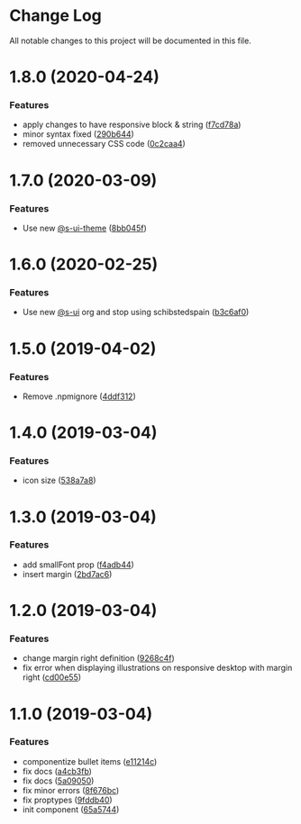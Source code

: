 # Change Log

All notable changes to this project will be documented in this file.

# 1.8.0 (2020-04-24)


### Features

* apply changes to have responsive block & string ([f7cd78a](https://github.com/SUI-Components/schibsted-spain-components/commit/f7cd78aa0bfd171558a83b4a872aef1bc4a52c5f))
* minor syntax fixed ([290b644](https://github.com/SUI-Components/schibsted-spain-components/commit/290b6440c903d1c5356b4fcbb6792e4fa012ea78))
* removed unnecessary CSS code ([0c2caa4](https://github.com/SUI-Components/schibsted-spain-components/commit/0c2caa4fcfaea05d44b06ea23d7171eb91a8cbe5))



# 1.7.0 (2020-03-09)


### Features

* Use new [@s-ui-theme](https://github.com/s-ui-theme) ([8bb045f](https://github.com/SUI-Components/schibsted-spain-components/commit/8bb045f0be97938aada40e9497da376cb33addfb))



# 1.6.0 (2020-02-25)


### Features

* Use new [@s-ui](https://github.com/s-ui) org and stop using schibstedspain ([b3c6af0](https://github.com/SUI-Components/schibsted-spain-components/commit/b3c6af012695f370721b6f8fe7124e9684ec6f88))



# 1.5.0 (2019-04-02)


### Features

* Remove .npmignore ([4ddf312](https://github.com/SUI-Components/schibsted-spain-components/commit/4ddf312d2e98cb328daf4db59f204d0fca7a7241))



# 1.4.0 (2019-03-04)


### Features

* icon size ([538a7a8](https://github.com/SUI-Components/schibsted-spain-components/commit/538a7a859ad0f4ef4e54cd13697b5c9d7d63b30b))



# 1.3.0 (2019-03-04)


### Features

* add smallFont prop ([f4adb44](https://github.com/SUI-Components/schibsted-spain-components/commit/f4adb445b4a8a6b3edec13d407973c4bd5053ee1))
* insert margin ([2bd7ac6](https://github.com/SUI-Components/schibsted-spain-components/commit/2bd7ac606ff7624070563afd8c443aed015e2a7d))



# 1.2.0 (2019-03-04)


### Features

* change margin right definition ([9268c4f](https://github.com/SUI-Components/schibsted-spain-components/commit/9268c4f8975c3046661ba8c0cafa427fd16c26db))
* fix error when displaying illustrations on responsive desktop with margin right ([cd00e55](https://github.com/SUI-Components/schibsted-spain-components/commit/cd00e559a058f42508c73f4f4895210514af1ef9))



# 1.1.0 (2019-03-04)


### Features

* componentize bullet items ([e11214c](https://github.com/SUI-Components/schibsted-spain-components/commit/e11214c9123f773db14b97e6c9dac22f786ffbe6))
* fix docs ([a4cb3fb](https://github.com/SUI-Components/schibsted-spain-components/commit/a4cb3fb94653daf22f49383826deb2dfc3e2c9d1))
* fix docs ([5a09050](https://github.com/SUI-Components/schibsted-spain-components/commit/5a0905058eaffab4c42267e7ba12225363de7299))
* fix minor errors ([8f676bc](https://github.com/SUI-Components/schibsted-spain-components/commit/8f676bc0b7564dda0afb40ba36e0cccc57e1e522))
* fix proptypes ([9fddb40](https://github.com/SUI-Components/schibsted-spain-components/commit/9fddb40e2cde200c69e11ced4c5730765af2ff13))
* init component ([65a5744](https://github.com/SUI-Components/schibsted-spain-components/commit/65a57442c7b46029b6917a564bd3be997a34b66d))



